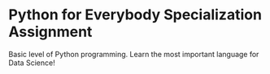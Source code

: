 # Python for Everybody Specialization Assignment
Basic level of Python programming. Learn the most important language for Data Science!
